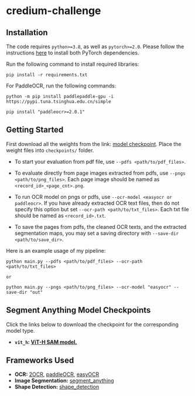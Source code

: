 # credium-challenge

## Installation

The code requires `python>=3.8`, as well as `pytorch>=2.0`. Please follow the instructions [here](https://pytorch.org/get-started/locally/) to install both PyTorch dependencies. 

Run the following command to install required libraries:

```
pip install -r requirements.txt
```

For PaddleOCR, run the following commands:

```
python -m pip install paddlepaddle-gpu -i https://pypi.tuna.tsinghua.edu.cn/simple

pip install "paddleocr>=2.0.1"
```

## <a name="GettingStarted"></a>Getting Started

First download all the weights from the link: [model checkpoint](#segment-anything-model-checkpoints). Place the weight files into `checkpoints/` folder. 


- To start your evaluation from pdf file, use `--pdfs <path/to/pdf_files>`.

- To evaluate directly from page images extracted from pdfs, use `--pngs <path/to/png_files>`. Each page image should be named as `<record_id>_<page_cnt>.png`.

- To run OCR model on pngs or pdfs, use `--ocr-model <easyocr or paddleocr>`. If you have already extracted OCR text files, then do not specify this option but set `--ocr-path <path/to/txt_files>`. Each txt file should be named as `<record_id>.txt`.

- To save the pages from pdfs, the cleaned OCR texts, and the extracted segmentation maps, you may set a saving directory with `--save-dir <path/to/save_dir>`.

Here is an example usage of my pipeline:

```
python main.py --pdfs <path/to/pdf_files> --ocr-path <path/to/txt_files>

or

python main.py --pngs <path/to/png_files> --ocr-model "easyocr" --save-dir "out"
```


## <a name="Models"></a>Segment Anything Model Checkpoints

Click the links below to download the checkpoint for the corresponding model type.

- **`vit_h`: [ViT-H SAM model.](https://dl.fbaipublicfiles.com/segment_anything/sam_vit_h_4b8939.pth)**


## Frameworks Used

- **OCR:** [2OCR](https://2ocr.com/online-ocr-german/), [paddleOCR](https://github.com/PaddlePaddle/PaddleOCR), [easyOCR](https://pypi.org/project/easyocr/)
- **Image Segmentation:** [segment_anything](https://github.com/facebookresearch/segment-anything)
- **Shape Detection:** [shape_detection](https://pyimagesearch.com/2016/02/08/opencv-shape-detection/)
